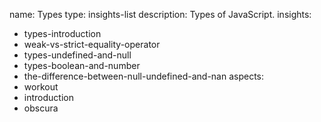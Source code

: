 name: Types
type: insights-list
description: Types of JavaScript.
insights:
  - types-introduction
  - weak-vs-strict-equality-operator
  - types-undefined-and-null
  - types-boolean-and-number
  - the-difference-between-null-undefined-and-nan
aspects:
  - workout
  - introduction
  - obscura
